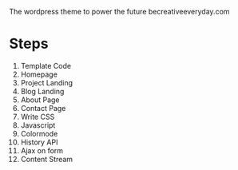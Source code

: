 The wordpress theme to power the future becreativeeveryday.com

# Steps
1. Template Code
  1. Homepage
  2. Project Landing
  3. Blog Landing
  4. About Page
  5. Contact Page
2. Write CSS
3. Javascript
  1. Colormode
  2. History API
  3. Ajax on form
  4. Content Stream

